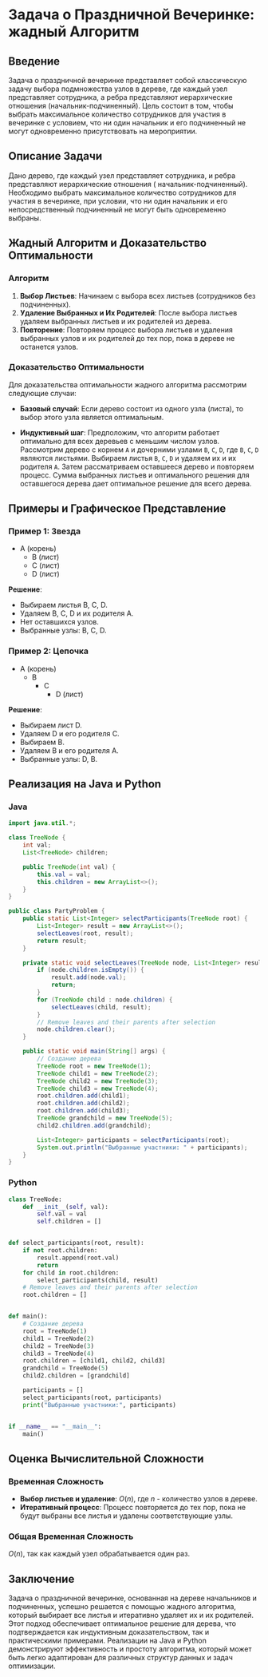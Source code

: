 # Задача о Праздничной Вечеринке: жадный Алгоритм

## Введение

Задача о праздничной вечеринке представляет собой классическую задачу выбора подмножества узлов в дереве, где каждый
узел представляет сотрудника, а ребра представляют иерархические отношения (начальник-подчиненный). Цель состоит в том,
чтобы выбрать максимальное количество сотрудников для участия в вечеринке с условием, что ни один начальник и его
подчиненный не могут одновременно присутствовать на мероприятии.

## Описание Задачи

Дано дерево, где каждый узел представляет сотрудника, и ребра представляют иерархические отношения (
начальник-подчиненный). Необходимо выбрать максимальное количество сотрудников для участия в вечеринке, при условии, что
ни один начальник и его непосредственный подчиненный не могут быть одновременно выбраны.

## Жадный Алгоритм и Доказательство Оптимальности

### Алгоритм

1. **Выбор Листьев**: Начинаем с выбора всех листьев (сотрудников без подчиненных).
2. **Удаление Выбранных и Их Родителей**: После выбора листьев удаляем выбранных листьев и их родителей из дерева.
3. **Повторение**: Повторяем процесс выбора листьев и удаления выбранных узлов и их родителей до тех пор, пока в дереве
   не останется узлов.

### Доказательство Оптимальности

Для доказательства оптимальности жадного алгоритма рассмотрим следующие случаи:

- **Базовый случай**: Если дерево состоит из одного узла (листа), то выбор этого узла является оптимальным.

- **Индуктивный шаг**: Предположим, что алгоритм работает оптимально для всех деревьев с меньшим числом узлов.
  Рассмотрим дерево с корнем `A` и дочерними узлами `B`, `C`, `D`, где `B`, `C`, `D` являются листьями. Выбираем
  листья `B`, `C`, `D` и удаляем их и их родителя `A`. Затем рассматриваем оставшееся дерево и повторяем процесс. Сумма
  выбранных листьев и оптимального решения для оставшегося дерева дает оптимальное решение для всего дерева.

## Примеры и Графическое Представление

### Пример 1: Звезда

- A (корень)
    - B (лист)
    - C (лист)
    - D (лист)

**Решение**:

- Выбираем листья B, C, D.
- Удаляем B, C, D и их родителя A.
- Нет оставшихся узлов.
- Выбранные узлы: B, C, D.

### Пример 2: Цепочка

- A (корень)
    - B
        - C
            - D (лист)

**Решение**:

- Выбираем лист D.
- Удаляем D и его родителя C.
- Выбираем B.
- Удаляем B и его родителя A.
- Выбранные узлы: D, B.

## Реализация на Java и Python

### Java

```java
import java.util.*;

class TreeNode {
    int val;
    List<TreeNode> children;

    public TreeNode(int val) {
        this.val = val;
        this.children = new ArrayList<>();
    }
}

public class PartyProblem {
    public static List<Integer> selectParticipants(TreeNode root) {
        List<Integer> result = new ArrayList<>();
        selectLeaves(root, result);
        return result;
    }

    private static void selectLeaves(TreeNode node, List<Integer> result) {
        if (node.children.isEmpty()) {
            result.add(node.val);
            return;
        }
        for (TreeNode child : node.children) {
            selectLeaves(child, result);
        }
        // Remove leaves and their parents after selection
        node.children.clear();
    }

    public static void main(String[] args) {
        // Создание дерева
        TreeNode root = new TreeNode(1);
        TreeNode child1 = new TreeNode(2);
        TreeNode child2 = new TreeNode(3);
        TreeNode child3 = new TreeNode(4);
        root.children.add(child1);
        root.children.add(child2);
        root.children.add(child3);
        TreeNode grandchild = new TreeNode(5);
        child2.children.add(grandchild);

        List<Integer> participants = selectParticipants(root);
        System.out.println("Выбранные участники: " + participants);
    }
}
```

### Python

```python
class TreeNode:
    def __init__(self, val):
        self.val = val
        self.children = []


def select_participants(root, result):
    if not root.children:
        result.append(root.val)
        return
    for child in root.children:
        select_participants(child, result)
    # Remove leaves and their parents after selection
    root.children = []


def main():
    # Создание дерева
    root = TreeNode(1)
    child1 = TreeNode(2)
    child2 = TreeNode(3)
    child3 = TreeNode(4)
    root.children = [child1, child2, child3]
    grandchild = TreeNode(5)
    child2.children = [grandchild]

    participants = []
    select_participants(root, participants)
    print("Выбранные участники:", participants)


if __name__ == "__main__":
    main()
```

## Оценка Вычислительной Сложности

### Временная Сложность

- **Выбор листьев и удаление**: $O(n)$, где $n$ - количество узлов в дереве.
- **Итеративный процесс**: Процесс повторяется до тех пор, пока не будут выбраны все листья и удалены соответствующие
  узлы.

### Общая Временная Сложность

$O(n)$, так как каждый узел обрабатывается один раз.

## Заключение

Задача о праздничной вечеринке, основанная на дереве начальников и подчиненных, успешно решается с помощью жадного
алгоритма, который выбирает все листья и итеративно удаляет их и их родителей. Этот подход обеспечивает оптимальное
решение для дерева, что подтверждается как индуктивным доказательством, так и практическими примерами. Реализации на
Java и Python демонстрируют эффективность и простоту алгоритма, который может быть легко адаптирован для различных
структур данных и задач оптимизации.